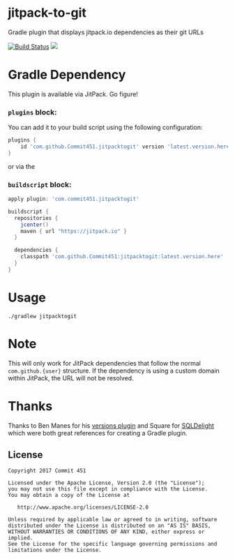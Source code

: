 # jitpack-to-git

Gradle plugin that displays jitpack.io dependencies as their git URLs

[![Build Status](https://travis-ci.org/Commit451/jitpack-to-git.svg?branch=master)](https://travis-ci.org/Commit451/jitpack-to-git) [![](https://jitpack.io/v/Commit451/jitpacktogit.svg)](https://jitpack.io/#Commit451/jitpacktogit)

# Gradle Dependency
This plugin is available via JitPack. Go figure!

### `plugins` block:
You can add it to your build script using the following configuration:
```groovy
plugins {
    id 'com.github.Commit451.jitpacktogit' version 'latest.version.here'
}
```
or via the

### `buildscript` block:
```groovy
apply plugin: 'com.commit451.jitpacktogit'

buildscript {
  repositories {
    jcenter()
    maven { url "https://jitpack.io" }
  }

  dependencies {
    classpath 'com.github.Commit451:jitpacktogit:latest.version.here'
  }
}
```

# Usage
```shell
./gradlew jitpacktogit
```

# Note
This will only work for JitPack dependencies that follow the normal `com.github.{user}` structure. If the dependency is using a custom domain within JitPack, the URL will not be resolved.

# Thanks
Thanks to Ben Manes for his [versions plugin](https://github.com/ben-manes/gradle-versions-plugin) and Square for [SQLDelight](https://github.com/square/sqldelight) which were both great references for creating a Gradle plugin.

License
--------

    Copyright 2017 Commit 451

    Licensed under the Apache License, Version 2.0 (the "License");
    you may not use this file except in compliance with the License.
    You may obtain a copy of the License at

       http://www.apache.org/licenses/LICENSE-2.0

    Unless required by applicable law or agreed to in writing, software
    distributed under the License is distributed on an "AS IS" BASIS,
    WITHOUT WARRANTIES OR CONDITIONS OF ANY KIND, either express or implied.
    See the License for the specific language governing permissions and
    limitations under the License.
